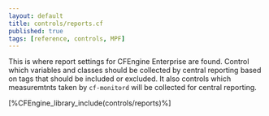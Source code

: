```yaml
---
layout: default
title: controls/reports.cf
published: true
tags: [reference, controls, MPF]
---
```


This is where report settings for CFEngine Enterprise are found. Control which
variables and classes should be collected by central reporting based on tags
that should be included or excluded. It also controls which measuremtnts taken
by `cf-monitord` will be collected for central reporting.

[%CFEngine_library_include(controls/reports)%]

